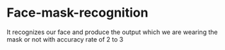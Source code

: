 # Face-mask-recognition

It recognizes our face and produce the output which we are wearing the mask or not with accuracy rate of 2 to 3
